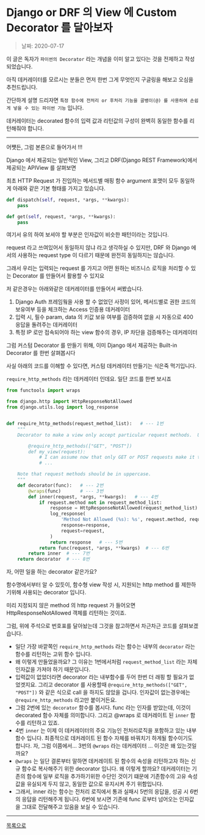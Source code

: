 # Django or DRF 의 View 에 Custom Decorator 를 달아보자

> 날짜: 2020-07-17



이 글은 독자가 `파이썬의 Decorator` 라는 개념을 이미 알고 있다는 것을 전제하고 작성되었습니다.

아직 데커레이터를 모르시는 분들은 먼저 한번 그게 무엇인지 구글링을 해보고 오심을 추천드립니다.

간단하게 설명 드리자면 `특정 함수에 전처리 or 후처리 기능을 골뱅이(@) 를 사용하여 손쉽게 넣을 수 있는 파이썬 기능` 입니다.

데커레이터는 decorated 함수의 입력 값과 리턴값의 구성이 완벽히 동일한 함수를 리턴해줘야 합니다.

---

어쩃든, 그럼 본론으로 들어가서 !!!

Django 에서 제공되는 일반적인 View, 그리고 DRF(Django REST Framework)에서 제공되는 APIView 를 살펴보면

최초 HTTP Request 가 진입하는 메서드별 매핑 함수 argument 포맷이 모두 동일하게 아래와 같은 기본 형태를 가지고 있습니다.

```python
def dispatch(self, request, *args, **kwargs):
    pass

def get(self, request, *args, **kwargs):
    pass
```

여기서 유의 하여 보셔야 할 부분은 인자값이 비슷한 패턴이라는 것입니다.

request 라고 쓰여있어서 동일하지 않냐 라고 생각하실 수 있지만, DRF 와 Django 에서의 사용하는 request type 이 다르기 때문에 완전히 동일하지는 않습니다.

그래서 우리는 입력되는 request 를 가지고 어떤 원하는 비즈니스 로직을 처리할 수 있는 Decorator 를 만들어서 활용할 수 있지요

저 같은경우는 아래와같은 데커레이터를 만들어서 써봤습니다.

1. Django Auth 프레임웤을 사용 할 수 없었던 사정이 있어, 메서드별로 권한 코드의 보유여부 등을 체크하는 Access 인증용 데커레이터
2. 입력 시, 필수 param, data 의 키값 보유 여부를 검증하여 없을 시 자동으로 400 응답을 돌려주는 데커레이터
3. 특정 IP 로만 접속되어야 하는 view 함수의 경우, IP 차단을 검증해주는 데커레이터

그럼 커스텀 Decorator 를 만들기 위해, 이미 Django 에서 제공하는 Built-in Decorator 를 한번 살펴봅시다

사실 아래의 코드를 이해할 수 있다면, 커스텀 데커레이터 만들기는 식은죽 먹기입니다.

`require_http_methods` 라는 데커레이터 인데요. 일단 코드를 한번 보시죠

```python
from functools import wraps

from django.http import HttpResponseNotAllowed
from django.utils.log import log_response


def require_http_methods(request_method_list):   # --- 1번
    """
    Decorator to make a view only accept particular request methods.  Usage::

        @require_http_methods(["GET", "POST"])
        def my_view(request):
            # I can assume now that only GET or POST requests make it this far
            # ...

    Note that request methods should be in uppercase.
    """
    def decorator(func):   # --- 2번
        @wraps(func)       # --- 3번
        def inner(request, *args, **kwargs):   # --- 4번
            if request.method not in request_method_list:
                response = HttpResponseNotAllowed(request_method_list)
                log_response(
                    'Method Not Allowed (%s): %s', request.method, request.path,
                    response=response,
                    request=request,
                )
                return response   # --- 5번
            return func(request, *args, **kwargs)  # --- 6번
        return inner  # --- 7번
    return decorator  # --- 8번
```

자, 어떤 일을 하는 decorator 같은가요?

함수명에서부터 알 수 있듯이, 함수형 view 작성 시, 지원되는 http method 를 제한하기위해 사용되는 decorator 입니다.

미리 지정되지 않은 method 의 http request 가 들어오면 HttpResponseNotAllowed 객체를 리턴하는 것이죠.

그럼, 위에 주석으로 번호표를 달아놨는데 그것을 참고하면서 차근차근 코드를 살펴보겠습니다.

- 일단 가장 바깥쪽인 `require_http_methods` 라는 함수는 내부의 `decorator` 라는 함수를 리턴하는 고위 함수 입니다.
- 왜 이렇게 만들었을까요? 그 이유는 1번에서처럼 `request_method_list` 라는 자체 인자값을 가져야 하기 때문입니다. 
- 입력값이 없었더라면 decorator 라는 내부함수를 두어 한번 더 래핑 할 필요가 없었겟지요. 그리고 decorator 를 사용할때 `@require_http_methods(["GET", "POST"])` 와 같은 식으로 call 을 하지도 않았을 겁니다. 인자값이 없는경우에는 `@require_http_methods` 라고만 붙이거든요.
- 그럼 2번에 있는 `decorator` 함수를 봅시다. func 라는 인자를 받았는데, 이것이 decorated 함수 자체를 의미합니다. 그리고 @wraps 로 데커레이트 된 `inner` 함수를 리턴하고 있죠.
- 4번 `inner` 는 이제 이 데커레이터의 주요 기능인 전처리로직을 포함하고 있는 내부 함수 입니다. 최종적으로 데커레이트 된 함수 자체를 바꿔치기 하게될 함수이기도 합니다. 자, 그럼 이쯤에서... 3번의 `@wraps` 라는 데커레이터 ... 이것은 왜 있는것일까요?
- `@wraps` 는 일단 결론부터 말하면 데커레이트 된 함수의 속성을 리턴하고자 하는 신규 함수로 복사해주기 위한 decorator 입니다. 왜 이렇게 할까요? 데커레이터는 기존의 함수에 일부 로직을 추가하기위한 수단인 것이기 떄문에 기존함수의 고유 속성값을 유실되게 두지 않고, 동일한 값으로 유지시켜 주기 위함입니다.
- 그래서, inner 라는 함수는 전처리 로직에서 통과 실패시 5번의 응답을, 성공 시 6번의 응답을 리턴해주게 됩니다. 6번에 보시면 기존에 func 로부터 넘어오는 인자값을 그대로 전달해주고 있음을 보실 수 있습니다.

---

[목록으로](https://shiwoo-park.github.io/blog)
